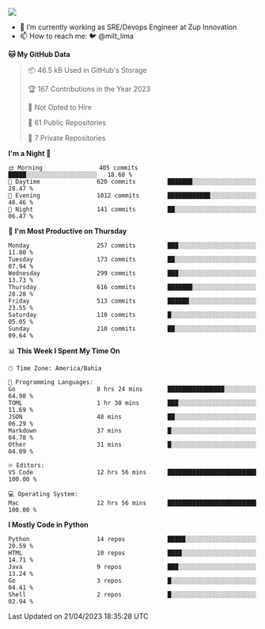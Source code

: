![](https://komarev.com/ghpvc/?username=miltlima&color=blue)
                 

- 🔭 I’m currently working as SRE/Devops Engineer at Zup Innovation
- 📫 How to reach me: 🐦 @milt_lima

<!--START_SECTION:waka-->
**🐱 My GitHub Data** 

> 📦 46.5 kB Used in GitHub's Storage 
 > 
> 🏆 167 Contributions in the Year 2023
 > 
> 🚫 Not Opted to Hire
 > 
> 📜 61 Public Repositories 
 > 
> 🔑 7 Private Repositories 
 > 
**I'm a Night 🦉** 

```text
🌞 Morning                405 commits         █████░░░░░░░░░░░░░░░░░░░░   18.60 % 
🌆 Daytime                620 commits         ███████░░░░░░░░░░░░░░░░░░   28.47 % 
🌃 Evening                1012 commits        ████████████░░░░░░░░░░░░░   46.46 % 
🌙 Night                  141 commits         ██░░░░░░░░░░░░░░░░░░░░░░░   06.47 % 
```
📅 **I'm Most Productive on Thursday** 

```text
Monday                   257 commits         ███░░░░░░░░░░░░░░░░░░░░░░   11.80 % 
Tuesday                  173 commits         ██░░░░░░░░░░░░░░░░░░░░░░░   07.94 % 
Wednesday                299 commits         ███░░░░░░░░░░░░░░░░░░░░░░   13.73 % 
Thursday                 616 commits         ███████░░░░░░░░░░░░░░░░░░   28.28 % 
Friday                   513 commits         ██████░░░░░░░░░░░░░░░░░░░   23.55 % 
Saturday                 110 commits         █░░░░░░░░░░░░░░░░░░░░░░░░   05.05 % 
Sunday                   210 commits         ██░░░░░░░░░░░░░░░░░░░░░░░   09.64 % 
```


📊 **This Week I Spent My Time On** 

```text
🕑︎ Time Zone: America/Bahia

💬 Programming Languages: 
Go                       8 hrs 24 mins       ████████████████░░░░░░░░░   64.98 % 
TOML                     1 hr 30 mins        ███░░░░░░░░░░░░░░░░░░░░░░   11.69 % 
JSON                     48 mins             ██░░░░░░░░░░░░░░░░░░░░░░░   06.29 % 
Markdown                 37 mins             █░░░░░░░░░░░░░░░░░░░░░░░░   04.78 % 
Other                    31 mins             █░░░░░░░░░░░░░░░░░░░░░░░░   04.09 % 

🔥 Editors: 
VS Code                  12 hrs 56 mins      █████████████████████████   100.00 % 

💻 Operating System: 
Mac                      12 hrs 56 mins      █████████████████████████   100.00 % 
```

**I Mostly Code in Python** 

```text
Python                   14 repos            █████░░░░░░░░░░░░░░░░░░░░   20.59 % 
HTML                     10 repos            ████░░░░░░░░░░░░░░░░░░░░░   14.71 % 
Java                     9 repos             ███░░░░░░░░░░░░░░░░░░░░░░   13.24 % 
Go                       3 repos             █░░░░░░░░░░░░░░░░░░░░░░░░   04.41 % 
Shell                    2 repos             █░░░░░░░░░░░░░░░░░░░░░░░░   02.94 % 
```




 Last Updated on 21/04/2023 18:35:28 UTC
<!--END_SECTION:waka-->
